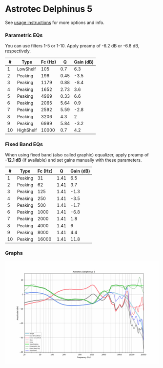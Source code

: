 # Astrotec Delphinus 5
See [usage instructions](https://github.com/jaakkopasanen/AutoEq#usage) for more options and info.

### Parametric EQs
You can use filters 1-5 or 1-10. Apply preamp of -6.2 dB or -6.8 dB, respectively.

|   # | Type      |   Fc (Hz) |    Q |   Gain (dB) |
|-----|-----------|-----------|------|-------------|
|   1 | LowShelf  |       105 | 0.7  |         6.3 |
|   2 | Peaking   |       196 | 0.45 |        -3.5 |
|   3 | Peaking   |      1179 | 0.88 |        -8.4 |
|   4 | Peaking   |      1652 | 2.73 |         3.6 |
|   5 | Peaking   |      4969 | 0.33 |         6.6 |
|   6 | Peaking   |      2065 | 5.64 |         0.9 |
|   7 | Peaking   |      2592 | 5.59 |        -2.8 |
|   8 | Peaking   |      3206 | 4.3  |         2   |
|   9 | Peaking   |      6999 | 5.84 |        -3.2 |
|  10 | HighShelf |     10000 | 0.7  |         4.2 |

### Fixed Band EQs
When using fixed band (also called graphic) equalizer, apply preamp of **-12.1 dB** (if available) and set gains manually with these parameters.

|   # | Type    |   Fc (Hz) |    Q |   Gain (dB) |
|-----|---------|-----------|------|-------------|
|   1 | Peaking |        31 | 1.41 |         6.5 |
|   2 | Peaking |        62 | 1.41 |         3.7 |
|   3 | Peaking |       125 | 1.41 |        -1.3 |
|   4 | Peaking |       250 | 1.41 |        -3.5 |
|   5 | Peaking |       500 | 1.41 |        -1.7 |
|   6 | Peaking |      1000 | 1.41 |        -6.8 |
|   7 | Peaking |      2000 | 1.41 |         1.8 |
|   8 | Peaking |      4000 | 1.41 |         6   |
|   9 | Peaking |      8000 | 1.41 |         4.4 |
|  10 | Peaking |     16000 | 1.41 |        11.8 |

### Graphs
![](./Astrotec%20Delphinus%205.png)
